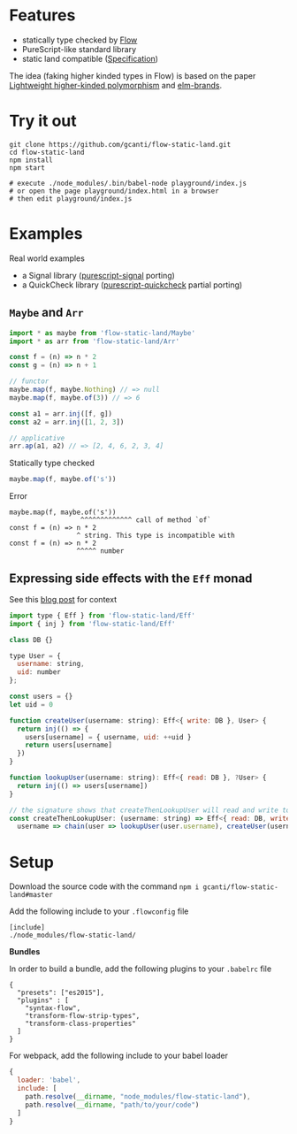 # Features

- statically type checked by [Flow](https://flowtype.org/)
- PureScript-like standard library
- static land compatible ([Specification](https://github.com/rpominov/static-land))

The idea (faking higher kinded types in Flow) is based on the paper [Lightweight higher-kinded polymorphism](https://www.cl.cam.ac.uk/~jdy22/papers/lightweight-higher-kinded-polymorphism.pdf) and [elm-brands](https://github.com/joneshf/elm-brands).

# Try it out

```
git clone https://github.com/gcanti/flow-static-land.git
cd flow-static-land
npm install
npm start

# execute ./node_modules/.bin/babel-node playground/index.js
# or open the page playground/index.html in a browser
# then edit playground/index.js
```

# Examples

Real world examples

- a Signal library ([purescript-signal](https://github.com/bodil/purescript-signal) porting)
- a QuickCheck library ([purescript-quickcheck](https://github.com/purescript/purescript-quickcheck) partial porting)

## `Maybe` and `Arr`

```js
import * as maybe from 'flow-static-land/Maybe'
import * as arr from 'flow-static-land/Arr'

const f = (n) => n * 2
const g = (n) => n + 1

// functor
maybe.map(f, maybe.Nothing) // => null
maybe.map(f, maybe.of(3)) // => 6

const a1 = arr.inj([f, g])
const a2 = arr.inj([1, 2, 3])

// applicative
arr.ap(a1, a2) // => [2, 4, 6, 2, 3, 4]
```

Statically type checked

```js
maybe.map(f, maybe.of('s'))
```

Error

```
maybe.map(f, maybe.of('s'))
                  ^^^^^^^^^^^^^ call of method `of`
const f = (n) => n * 2
                 ^ string. This type is incompatible with
const f = (n) => n * 2
                 ^^^^^ number
```

## Expressing side effects with the `Eff` monad

See this [blog post](https://medium.com/@gcanti/the-eff-monad-implemented-in-flow-40803670c3eb#.sj4m00hpe) for context

```js
import type { Eff } from 'flow-static-land/Eff'
import { inj } from 'flow-static-land/Eff'

class DB {}

type User = {
  username: string,
  uid: number
};

const users = {}
let uid = 0

function createUser(username: string): Eff<{ write: DB }, User> {
  return inj(() => {
    users[username] = { username, uid: ++uid }
    return users[username]
  })
}

function lookupUser(username: string): Eff<{ read: DB }, ?User> {
  return inj(() => users[username])
}

// the signature shows that createThenLookupUser will read and write to the db
const createThenLookupUser: (username: string) => Eff<{ read: DB, write: DB }, ?User> =
  username => chain(user => lookupUser(user.username), createUser(username))
```

# Setup

Download the source code with the command `npm i gcanti/flow-static-land#master`

Add the following include to your `.flowconfig` file

```
[include]
./node_modules/flow-static-land/
```

**Bundles**

In order to build a bundle, add the following plugins to your `.babelrc` file

```
{
  "presets": ["es2015"],
  "plugins" : [
    "syntax-flow",
    "transform-flow-strip-types",
    "transform-class-properties"
  ]
}
```

For webpack, add the following include to your babel loader

```js
{
  loader: 'babel',
  include: [
    path.resolve(__dirname, "node_modules/flow-static-land"),
    path.resolve(__dirname, "path/to/your/code")
  ]
}
```

